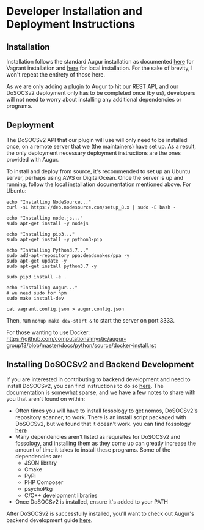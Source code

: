 # Developer Installation and Deployment Instructions

## Installation
Installation follows the standard Augur installation as documented [here](https://github.com/computationalmystic/augur-group13/blob/master/README.md) for Vagrant installation and [here](https://github.com/computationalmystic/augur-group13/blob/master/docs/python/source/dev-guide/2-install.rst) for local installation. For the sake of brevity, I won't repeat the entirety of those here. 

As we are only adding a plugin to Augur to hit our REST API, and our DoSOCSv2 deployment only has to be completed once (by us), developers will not need to worry about installing any additional dependencies or programs.

## Deployment
The DoSOCSv2 API that our plugin will use will only need to be installed once, on a remote server that we (the maintainers) have set up. As a result, the only deployment necessary deployment instructions are the ones provided with Augur.

To install and deploy from source, it's recommended to set up an Ubuntu server, perhaps using AWS or DigitalOcean. Once the server is up and running, follow the local installation documentation mentioned above. For Ubuntu:

```
echo "Installing NodeSource..."
curl -sL https://deb.nodesource.com/setup_8.x | sudo -E bash -

echo "Installing node.js..."
sudo apt-get install -y nodejs

echo "Installing pip3..."
sudo apt-get install -y python3-pip

echo "Installing Python3.7..."
sudo add-apt-repository ppa:deadsnakes/ppa -y
sudo apt-get update -y
sudo apt-get install python3.7 -y

sudo pip3 install -e .

echo "Installing Augur..."
# we need sudo for npm
sudo make install-dev

cat vagrant.config.json > augur.config.json
```

Then, run `nohup make dev-start &` to start the server on port 3333.

For those wanting to use Docker: https://github.com/computationalmystic/augur-group13/blob/master/docs/python/source/docker-install.rst

## Installing DoSOCSv2 and Backend Development
If you are interested in contributing to backend development and need to install DoSOCSv2, you can find instructions to do so [here](https://github.com/Nebrethar/DoSOCSv2). The documentation is somewhat sparse, and we have a few notes to share with you that aren't found on within:
- Often times you will have to install fossology to get nomos, DoSOCSv2's repository scanner, to work. There is an install script packaged with DoSOCSv2, but we found that it doesn't work. you can find fossology [here](https://github.com/fossology/fossology)
- Many dependencies aren't listed as requisites for DoSOCSv2 and fossology, and installing them as they come up can greatly increase the amount of time it takes to install these programs. Some of the dependencies are:
    - JSON library
    - Cmake
    - PyPi
    - PHP Composer
    - psychoPkg
    - C/C++ development libraries
- Once DoSOCSv2 is installed, ensure it's added to your PATH

After DoSOCSv2 is successfully installed, you'll want to check out Augur's backend development guide [here](http://augur.augurlabs.io/static/docs/dev-guide/3-backend.html).
